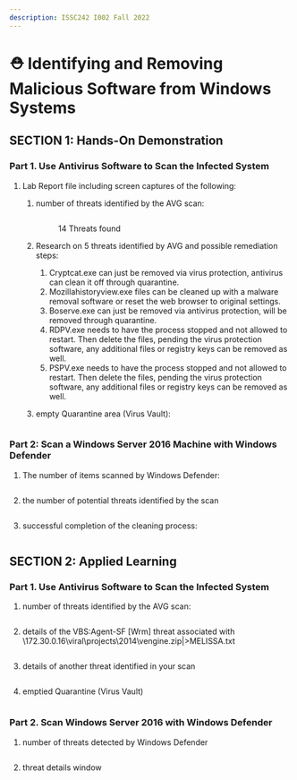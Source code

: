 ```yaml
---
description: ISSC242 I002 Fall 2022
---
```


# ⛑ Identifying and Removing Malicious Software from Windows Systems



## SECTION 1: Hands-On Demonstration

### Part 1. Use Antivirus Software to Scan the Infected System

1.  Lab Report file including screen captures of the following:



    1.  number of threats identified by the AVG scan:



        <figure><img src=".gitbook/assets/image (1).png" alt=""><figcaption><p>14 Threats found</p></figcaption></figure>
    2. Research on 5 threats identified by AVG and possible remediation steps:
       1. Cryptcat.exe can just be removed via virus protection, antivirus can clean it off through quarantine.
       2. Mozillahistoryview.exe files can be cleaned up with a malware removal software or reset the web browser to original settings.
       3. Boserve.exe can just be removed via antivirus protection, will be removed through quarantine.
       4. RDPV.exe needs to have the process stopped and not allowed to restart. Then delete the files, pending the virus protection software, any additional files or registry keys can be removed as well.
       5. PSPV.exe needs to have the process stopped and not allowed to restart. Then delete the files, pending the virus protection software, any additional files or registry keys can be removed as well.
    3.  empty Quarantine area (Virus Vault):



        <figure><img src=".gitbook/assets/image (9) (2).png" alt=""><figcaption></figcaption></figure>

### Part 2: Scan a Windows Server 2016 Machine with Windows Defender

1.  The number of items scanned by Windows Defender:



    <figure><img src=".gitbook/assets/image (4) (2).png" alt=""><figcaption></figcaption></figure>
2.  the number of potential threats identified by the scan



    <figure><img src=".gitbook/assets/image (20).png" alt=""><figcaption></figcaption></figure>
3.  successful completion of the cleaning process:



    <figure><img src=".gitbook/assets/image (7).png" alt=""><figcaption></figcaption></figure>

## SECTION 2: Applied Learning

### Part 1. Use Antivirus Software to Scan the Infected System

1.  number of threats identified by the AVG scan:



    <figure><img src=".gitbook/assets/image (12) (1).png" alt=""><figcaption></figcaption></figure>
2.  details of the VBS:Agent-SF \[Wrm] threat associated with \172.30.0.16\viral\projects\2014\vengine.zip|>MELISSA.txt



    <figure><img src=".gitbook/assets/image (13) (3).png" alt=""><figcaption></figcaption></figure>
3.  details of another threat identified in your scan



    <figure><img src=".gitbook/assets/image (15) (3).png" alt=""><figcaption></figcaption></figure>
4.  emptied Quarantine (Virus Vault)



    <figure><img src=".gitbook/assets/image (18) (1).png" alt=""><figcaption></figcaption></figure>

### Part 2. Scan Windows Server 2016 with Windows Defender

1.  number of threats detected by Windows Defender



    <figure><img src=".gitbook/assets/image (2) (2).png" alt=""><figcaption></figcaption></figure>
2.  threat details window



    <figure><img src=".gitbook/assets/image (19) (1).png" alt=""><figcaption></figcaption></figure>


